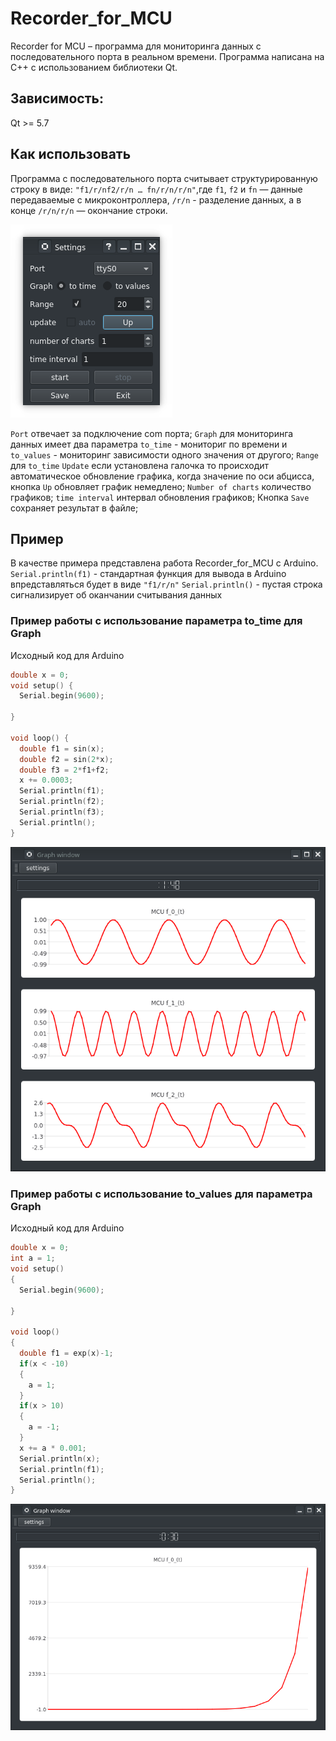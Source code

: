 # Recorder_for_MCU
Recorder for MCU – программа для мониторинга данных с последовательного порта в реальном времени. Программа написана на C++ с использованием библиотеки Qt.


## Зависимость: 
Qt >= 5.7

## Как использовать
Программа с последовательного порта считывает структурированную строку в виде:
`"f1/r/nf2/r/n … fn/r/n/r/n"`,где `f1`, `f2` и `fn` — данные передаваемые с микроконтроллера, `/r/n`  - разделение данных, а в конце `/r/n/r/n` — окончание строки.

![alt text](https://github.com/new99/Recorder_for_MCU/blob/master/Settings.png "Settings")


`Port` отвечает за подключение com порта;
`Graph` для мониторинга данных имеет два параметра `to_time` - мониториг по времени и `to_values` - мониторинг зависимости одного значения от другого;
`Range` для `to_time` 
`Update` если установлена галочка то происходит автоматическое обновление графика, когда значение по оси абцисса, кнопка `Up` обновляет график немедлено;
`Number of charts` количество графиков;
`time interval` интервал обновления графиков;
Кнопка `Save` сохраняет результат в файле;

## Пример 
В качестве примера представлена работа Recorder_for_MCU с Arduino.
`Serial.println(f1)` - стандартная функция для вывода в Arduino впредставляться будет в виде `"f1/r/n"`
`Serial.println()` - пустая строка сигнализирует об оканчании считывания данных

### Пример работы с использование параметра to_time для Graph 
Исходный код для Arduino
```c
double x = 0;
void setup() {
  Serial.begin(9600);
  
}

void loop() {
  double f1 = sin(x);
  double f2 = sin(2*x);
  double f3 = 2*f1+f2; 
  x += 0.0003;
  Serial.println(f1); 
  Serial.println(f2); 
  Serial.println(f3); 
  Serial.println(); 
}
```

![alt text](https://github.com/new99/Recorder_for_MCU/blob/master/to_time.png "to_time")

### Пример работы с использование to_values для параметра Graph 
Исходный код для Arduino
```c
double x = 0;
int a = 1;
void setup() 
{
  Serial.begin(9600);
  
}

void loop() 
{
  double f1 = exp(x)-1;
  if(x < -10)
  {
    a = 1;
  }
  if(x > 10)
  {
    a = -1;
  }
  x += a * 0.001;
  Serial.println(x); 
  Serial.println(f1); 
  Serial.println(); 
}
```

![alt text](https://github.com/new99/Recorder_for_MCU/blob/master/to_values.png "to_values")
